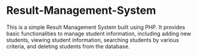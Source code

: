 # Result-Management-System
This is a simple Result Management System built using PHP. It provides basic functionalities to manage student information, including adding new students, viewing student information, searching students by various criteria, and deleting students from the database.
